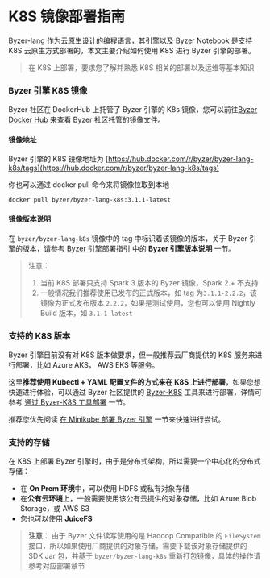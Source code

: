 # K8S 镜像部署指南

Byzer-lang 作为云原生设计的编程语言，其引擎以及 Byzer Notebook 是支持 K8S 云原生方式部署的，本文主要介绍如何使用 K8S 进行 Byzer 引擎的部署。

> 在 K8S 上部署，要求您了解并熟悉 K8S 相关的部署以及运维等基本知识


### Byzer 引擎 K8S 镜像

Byzer 社区在 DockerHub 上托管了 Byzer 引擎的 K8s 镜像，您可以前往[Byzer Docker Hub](https://hub.docker.com/u/byzer) 来查看 Byzer 社区托管的镜像文件。

#### 镜像地址

Byzer 引擎的 K8S 镜像地址为 [https://hub.docker.com/r/byzer/byzer-lang-k8s/tags](https://hub.docker.com/r/byzer/byzer-lang-k8s/tags)


你也可以通过 docker pull 命令来将镜像拉取到本地
```shell
docker pull byzer/byzer-lang-k8s:3.1.1-latest
```

#### 镜像版本说明

在 `byzer/byzer-lang-k8s` 镜像中的 tag 中标识着该镜像的版本，关于 Byzer 引擎的版本，请参考 [Byzer 引擎部署指引](/byzer-lang/zh-cn/installation/README.md) 中的 **Byzer 引擎版本说明** 一节。

> 注意：
> 1. 当前 K8S 部署只支持 Spark 3 版本的 Byzer 镜像，Spark 2.+ 不支持
> 2. 一般情况我们推荐使用已发布的正式版本，如 tag 为`3.1.1-2.2.2`，该镜像为正式发布版本 `2.2.2`，如果是测试使用，您也可以使用 Nightly Build 版本，如 `3.1.1-latest`  


### 支持的 K8S 版本

Byzer 引擎目前没有对 K8S 版本做要求，但一般推荐云厂商提供的 K8S 服务来进行部署，比如 Azure AKS， AWS EKS 等服务。

这里**推荐使用 Kubectl + YAML 配置文件的方式来在 K8S 上进行部署**，如果您想快速进行体验，可以通过 Byzer 社区提供的 [Byzer-K8S](https://github.com/byzer-org/byzer-k8s) 工具来进行部署，详情可参考 [通过 Byzer-K8S 工具部署](/byzer-lang/zh-cn/installation/k8s/byzer-k8s-tool.md) 一节。

推荐您优先阅读 [在 Minikube 部署 Byzer 引擎](/byzer-lang/zh-cn/installation/k8s/byzer-on-minikube.md) 一节来快速进行尝试。

### 支持的存储

在 K8S 上部署 Byzer 引擎时，由于是分布式架构，所以需要一个中心化的分布式存储：
- 在 **On Prem 环境**中，可以使用 HDFS 或私有对象存储
- 在**公有云环境**上，一般需要使用该公有云提供的对象存储，比如 Azure Blob Storage，或 AWS S3
- 您也可以使用 **JuiceFS** 

> **注意**：
> 由于 Byzer 文件读写使用的是 Hadoop Compatible 的 `FileSystem` 接口，所以如果使用厂商提供的对象存储，需要下载该对象存储提供的 SDK Jar 包，并基于 `byzer/byzer-lang-k8s` 重新打包镜像，具体的操作请参考对应部署章节